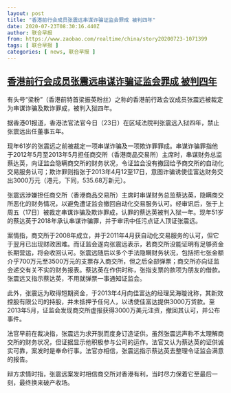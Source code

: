 ```yaml
---
layout: post
title: "香港前行会成员张震远串谋诈骗证监会罪成 被判四年"
date: 2020-07-23T08:30:16.440Z
author: 联合早报
from: https://www.zaobao.com/realtime/china/story20200723-1071399
tags: [ 联合早报 ]
categories: [ news, 联合早报 ]
---
```

<!--1595518320000-->
[香港前行会成员张震远串谋诈骗证监会罪成 被判四年](https://www.zaobao.com/realtime/china/story20200723-1071399)
------

<div>
<p>有头号“梁粉”（香港前特首梁振英粉丝）之称的香港前行政会议成员张震远被裁定为串谋诈骗及欺诈罪成，被判入狱四年。</p><p>据香港01报道，香港法官法官今日（23日）在区域法院判张震远入狱四年，禁止张震远出任董事五年。</p><p>现年61岁的张震远之前被裁定一项串谋诈骗及一项欺诈罪罪成。串谋诈骗罪指他于2012年5月至2013年5月担任商交所（香港商品交易所）主席时，串谋财务总监蔡达英，向证监会隐瞒商交所的财务状况，令证监会没有撤回给予商交所的自动化交易服务认可；欺诈罪则指张于2013年4月12至17日，意图诈骗诱使佳富达财务交出3000万元（港元，下同，535.68万新元）。</p><section id="imu"><div id="dfp-ad-imu1-wrapper" class="dfp-tag-wrapper"><div id="dfp-ad-imu1" class="dfp-tag-wrapper"></div></div></section><p>张震远涉嫌担任商交所（香港商品交易所）主席时串谋财务总监蔡达英，隐瞒商交所恶化的财务情况，以避免遭证监会撤回自动化交易服务认可。经审讯后，张于上周五（17日）被裁定串谋诈骗及欺诈罪成，认罪的蔡达英被判入狱一年。现年51岁的蔡达英于2018年承认串谋诈骗罪，并于审讯中任污点证人顶证张震远。</p><p>案情指，商交所于2008年成立，并于2011年4月获自动化交易服务的认可，但它于翌月已出现财政困难。而证监会遂向张震远表示，若商交所没能证明有足够资金长期营运，将会收回认可。张震远随后以多个手法隐瞒财务状况，包括把七张金额介乎700万元至3500万元的支票存入商交所，但之后全部弹票；商交所亦向证监会递交有关不实的财务报表。蔡达英在作供时称，张指支票的款项为朋友的借款。张震远又指示蔡达英，不用就弹票一事通知证监会。</p><p>此外，张震远为取得短期资金，于2013年4月向佳富达的经理吴海璇讹称，其新效控股有限公司的持股，并未抵押予任何人，以诱使佳富达提供3000万贷款。至2013年5月，证监会发现商交所虚报获得3000万美元注资，撤回其认可，并公布事件。</p><p>法官早前在裁决指，张震远为求开脱而度身订造证供。虽然张震远声称不太理解商交所的财务状况，但证据显示他积极参与公司的运作。法官又认为蔡达英的证供诚实可靠，案发时是奉命行事。法官亦相信，张震远指示蔡达英去整理令证监会满意的报告。</p><div id="innity-in-post"></div><div id="dfp-ad-midarticlespecial-wrapper" class="dfp-tag-wrapper"><div id="dfp-ad-midarticlespecial" class="dfp-tag-wrapper"></div></div><p>辩方求情时指，张震远案发时相信商交所对香港有利，当时尽力保着它至最后一刻，最终换来破产收场。</p>
</div>
